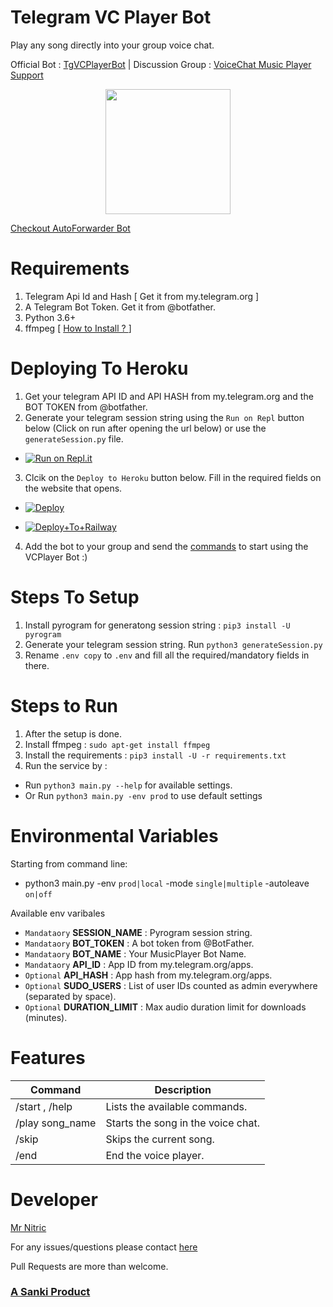 # Telegram VC Player Bot
Play any song directly into your group voice chat.

Official Bot : [TgVCPlayerBot](https://telegram.me/Tgvcplayerbot)   |   Discussion Group : [VoiceChat Music Player Support](https://telegram.me/Pyar_China_Ka_Maal_Hai)

<p align="center">
  <img width="200" height="200" src="https://telegra.ph/file/036b04ee24ca3965dd51b.jpg">
</p>

[Checkout AutoForwarder Bot](https://sktechhub.com/auto-forward)


# Requirements
1. Telegram Api Id and Hash [ Get it from my.telegram.org ]
2. A Telegram Bot Token. Get it from @botfather.
3. Python 3.6+
4. ffmpeg [ [How to Install ? ](https://linuxize.com/post/how-to-install-ffmpeg-on-ubuntu-18-04/) ]

# Deploying To Heroku
1. Get your telegram API ID and API HASH from my.telegram.org and the BOT TOKEN from @botfather.
2. Generate your telegram session string using the `Run on Repl` button below (Click on run after opening the url below) or use the `generateSession.py` file.

- [![Run on Repl.it](https://repl.it/badge/github/kshubham506/vcplayerbot)](https://replit.com/@kshubham506/GenerateSession?lite=1&outputonly=1)


3. Clcik on the `Deploy to Heroku` button below. Fill in the required fields on the website that opens.

- [![Deploy](https://www.herokucdn.com/deploy/button.svg)](https://heroku.com/deploy)

- [![Deploy+To+Railway](https://railway.app/button.svg)](https://railway.app/new/template?template=https://github.com/mrnitric/tgvcplayerbot&envs=SESSION_NAME,BOT_TOKEN,BOT_NAME,API_ID,API_HASH,SUDO_USERS,DURATION_LIMIT)

4. Add the bot to your group and send the [commands](https://github.com/rishabhanand2/lucymusic_bot#features) to start using the VCPlayer Bot :)


# Steps To Setup
1. Install pyrogram for generatong session string : `pip3 install -U pyrogram`
2. Generate your telegram session string. Run `python3 generateSession.py`
3. Rename `.env copy` to `.env` and fill all the required/mandatory fields in there.

# Steps to Run
1. After the setup is done.
2. Install ffmpeg : `sudo apt-get install ffmpeg`
3. Install the requirements : `pip3 install -U -r requirements.txt`
4. Run the service by : 
  - Run `python3 main.py --help` for available settings.  
  - Or Run `python3 main.py -env prod` to use default settings

# Environmental Variables

Starting from command line:
- python3 main.py -env `prod|local` -mode `single|multiple` -autoleave `on|off`

Available env varibales
- `Mandataory` **SESSION_NAME** :  Pyrogram session string.
- `Mandataory` **BOT_TOKEN** : A bot token from @BotFather.
- `Mandataory` **BOT_NAME** : Your MusicPlayer Bot Name.
- `Mandataory` **API_ID** : App ID from my.telegram.org/apps.
- `Optional` **API_HASH** : App hash from my.telegram.org/apps.
- `Optional` **SUDO_USERS** : List of user IDs counted as admin everywhere (separated by space).
- `Optional` **DURATION_LIMIT** : Max audio duration limit for downloads (minutes).

# Features
Command | Description
------------ | -------------
/start , /help | Lists the available commands.
/play song_name | Starts the song in the voice chat.
/skip | Skips the current song.
/end | End the voice player.

# Developer
[Mr Nitric](https://t.me/its_Nitric)

For any issues/questions please contact [here](https://telegram.me/SankiBots)

Pull Requests are more than welcome.


 ### [A Sanki Product](https://t.me/Sanki_Bots)
